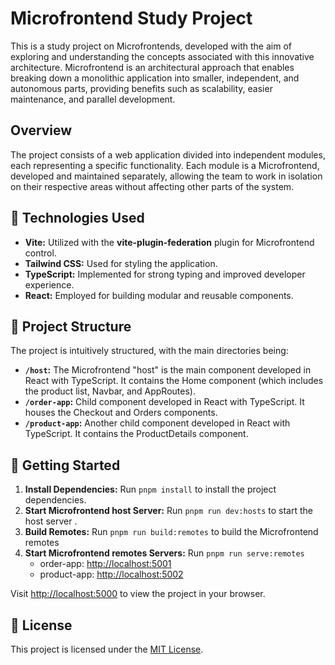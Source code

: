 # Microfrontend Study Project

This is a study project on Microfrontends, developed with the aim of exploring and understanding the concepts associated with this innovative architecture. Microfrontend is an architectural approach that enables breaking down a monolithic application into smaller, independent, and autonomous parts, providing benefits such as scalability, easier maintenance, and parallel development.

## Overview
The project consists of a web application divided into independent modules, each representing a specific functionality. Each module is a Microfrontend, developed and maintained separately, allowing the team to work in isolation on their respective areas without affecting other parts of the system.

## 🚀 Technologies Used

- **Vite:** Utilized with the **vite-plugin-federation** plugin for Microfrontend control.
- **Tailwind CSS:** Used for styling the application.
- **TypeScript:** Implemented for strong typing and improved developer experience.
- **React:** Employed for building modular and reusable components.

## 📂 Project Structure

The project is intuitively structured, with the main directories being:

- **`/host`:** The Microfrontend "host" is the main component developed in React with TypeScript. It contains the Home component (which includes the product list, Navbar, and AppRoutes).
- **`/order-app`:** Child component developed in React with TypeScript. It houses the Checkout and Orders components.
- **`/product-app`:** Another child component developed in React with TypeScript. It contains the ProductDetails component.

## 🔧 Getting Started

1. **Install Dependencies:** Run `pnpm install` to install the project dependencies.
2. **Start Microfrontend host Server:** Run `pnpm run dev:hosts` to start the host server .
3. **Build Remotes:** Run `pnpm run build:remotes` to build the Microfrontend remotes
2. **Start Microfrontend remotes Servers:** Run `pnpm run serve:remotes`
   - order-app: [http://localhost:5001](http://localhost:50001)
   - product-app: [http://localhost:5002](http://localhost:5002)

Visit [http://localhost:5000](http://localhost:5000) to view the project in your browser.

## 📝 License

This project is licensed under the [MIT License](LICENSE).
